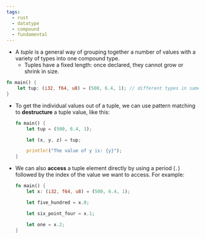 ```yaml
---
tags:
  - rust
  - datatype
  - compound
  - fundamental
---
```


- A _tuple_ is a general way of grouping together a number of values with a variety of types into one compound type.
	- Tuples have a fixed length: once declared, they cannot grow or shrink in size.

```rust
fn main() {
    let tup: (i32, f64, u8) = (500, 6.4, 1); // different types in same tuple
}
```

- To get the individual values out of a tuple, we can use pattern matching to **destructure** a tuple value, like this:
	```rust
	fn main() {
	    let tup = (500, 6.4, 1);
	
	    let (x, y, z) = tup;
	
	    println!("The value of y is: {y}");
	}
	```

- We can also **access** a tuple element directly by using a period (`.`) followed by the index of the value we want to access. For example:
	```rust
	fn main() {
	    let x: (i32, f64, u8) = (500, 6.4, 1);
	
	    let five_hundred = x.0;
	
	    let six_point_four = x.1;
	
	    let one = x.2;
	}
	```
